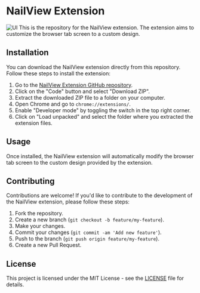 # NailView Extension

![UI](https://i.imghippo.com/files/kJ04M1715485053.gif)
This is the repository for the NailView extension. The extension aims to customize the browser tab screen to a custom design.

## Installation

You can download the NailView extension directly from this repository. Follow these steps to install the extension:

1. Go to the [NailView Extension GitHub repository](https://github.com/mohdafwan/NailView-extension).
2. Click on the "Code" button and select "Download ZIP".
3. Extract the downloaded ZIP file to a folder on your computer.
4. Open Chrome and go to `chrome://extensions/`.
5. Enable "Developer mode" by toggling the switch in the top right corner.
6. Click on "Load unpacked" and select the folder where you extracted the extension files.

## Usage

Once installed, the NailView extension will automatically modify the browser tab screen to the custom design provided by the extension.

## Contributing

Contributions are welcome! If you'd like to contribute to the development of the NailView extension, please follow these steps:

1. Fork the repository.
2. Create a new branch (`git checkout -b feature/my-feature`).
3. Make your changes.
4. Commit your changes (`git commit -am 'Add new feature'`).
5. Push to the branch (`git push origin feature/my-feature`).
6. Create a new Pull Request.

## License

This project is licensed under the MIT License - see the [LICENSE](LICENSE) file for details.
